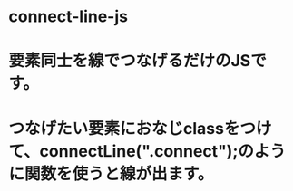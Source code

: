 # connect-line-js
# 要素同士を線でつなげるだけのJSです。
# つなげたい要素におなじclassをつけて、connectLine(".connect");のように関数を使うと線が出ます。